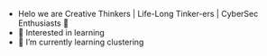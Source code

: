 - Helo we are Creative Thinkers | Life-Long Tinker-ers | CyberSec Enthusiasts 👋
- 👀 Interested in learning
- 🌱 I’m currently learning clustering

<!---
BrosOnly/BrosOnly is a ✨ special ✨ repository because its `README.md` (this file) appears on your GitHub profile.
You can click the Preview link to take a look at your changes.
--->
